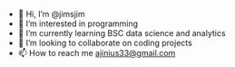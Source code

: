 - 👋 Hi, I’m @jimsjim
- 👀 I’m interested in programming 
- 🌱 I’m currently learning  BSC data science and analytics 
- 💞️ I’m looking to collaborate on coding projects
- 📫 How to reach me ajinius33@gmail.com 

<!---
jimsjim/jimsjim is a ✨ special ✨ repository because its `README.md` (this file) appears on your GitHub profile.
You can click the Preview link to take a look at your changes.
--->
